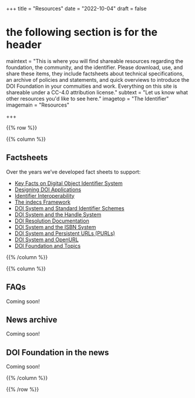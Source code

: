 +++
title = "Resources"
date = "2022-10-04"
draft = false
# the following section is for the header
maintext = "This is where you will find shareable resources regarding the foundation, the community, and the identifier. Please download, use, and share these items, they include factsheets about technical specifications, an archive of policies and statements, and quick overviews to introduce the DOI Foundation in your commuities and work. Everything on this site is shareable under a CC-4.0 attribution license."
subtext = "Let us know what other resources you'd like to see here."
imagetop = "The Identifier"
imagemain = "Resources"

+++

{{% row %}}

{{% column %}}

## Factsheets

Over the years we’ve developed fact sheets to support:

- [Key Facts on Digital Object Identifier System](factsheets/key-facts-on-digital-object-identifier-system)
- [Designing DOI Applications](factsheets/designing-doi-applications)
- [Identifier Interoperability](factsheets/identifier-interoperability)
- [The indecs Framework](factsheets/the-indecs-framework)
- [DOI System and Standard Identifier Schemes](factsheets/doi-system-and-standard-identifier-schemes)
- [DOI System and the Handle System](factsheets/doi-system-and-the-handle-system)
- [DOI Resolution Documentation](factsheets/doi-resolution-documentation)
- [DOI System and the ISBN System](factsheets/doi-system-and-the-isbn-system)
- [DOI System and Persistent URLs (PURLs)](factsheets/doi-system-and-persistent-urls)
- [DOI System and OpenURL](factsheets/doi-system-and-openurl)
- [DOI Foundation and Topics](factsheets/doi-foundation-and-topics)

{{% /column %}}

{{% column %}}

## FAQs
Coming soon!

## News archive
Coming soon!

## DOI Foundation in the news
Coming soon!

{{% /column %}}

{{% /row %}}
